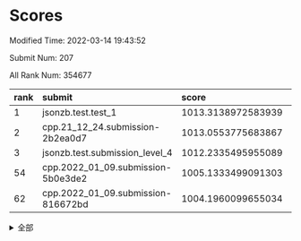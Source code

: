 # Scores

Modified Time: 2022-03-14 19:43:52

Submit Num: 207

All Rank Num: 354677

| rank |               submit               |       score        |       sigma        | pk_num |
| :--- | :--------------------------------- | :----------------- | :----------------- | :----- |
| 1    | jsonzb.test.test_1                 | 1013.3138972583939 | 0.8218323914956347 | 6852   |
| 2    | cpp.21_12_24.submission-2b2ea0d7   | 1013.0553775683867 | 0.8305607282672176 | 6857   |
| 3    | jsonzb.test.submission_level_4     | 1012.2335495955089 | 0.79175431540268   | 6858   |
| 54   | cpp.2022_01_09.submission-5b0e3de2 | 1005.1333499091303 | 0.7280197723480243 | 6855   |
| 62   | cpp.2022_01_09.submission-816672bd | 1004.1960099655034 | 0.7254024143119651 | 6853   |


<details>
<summary>全部</summary>

| rank |                 submit                 |       score        |       sigma        | pk_num |
| :--- | :------------------------------------- | :----------------- | :----------------- | :----- |
| 1    | jsonzb.test.test_1                     | 1013.3138972583939 | 0.8218323914956347 | 6852   |
| 2    | cpp.21_12_24.submission-2b2ea0d7       | 1013.0553775683867 | 0.8305607282672176 | 6857   |
| 3    | jsonzb.test.submission_level_4         | 1012.2335495955089 | 0.79175431540268   | 6858   |
| 4    | gobigger.level_3.submission_level_3_47 | 1011.8695005148313 | 0.7983423091668259 | 6855   |
| 5    | gobigger.level_3.submission_level_3_41 | 1011.3402455823668 | 0.7692103350130342 | 6856   |
| 6    | gobigger.level_3.submission_level_3_12 | 1011.3114023434232 | 0.8022471103520614 | 6855   |
| 7    | gobigger.level_3.submission_level_3_30 | 1011.2576394861842 | 0.7581229679838467 | 6851   |
| 8    | gobigger.level_3.submission_level_3_43 | 1011.2427284155474 | 0.8037378238689562 | 6852   |
| 9    | gobigger.level_3.submission_level_3_20 | 1011.1599789371836 | 0.7448092072855208 | 6854   |
| 10   | gobigger.level_3.submission_level_3_2  | 1011.1042514494521 | 0.7687646967510464 | 6854   |
| 11   | gobigger.level_3.submission_level_3_34 | 1010.9842716278774 | 0.7575008476073919 | 6854   |
| 12   | gobigger.level_3.submission_level_3_18 | 1010.9583871682397 | 0.7512789869977179 | 6853   |
| 13   | gobigger.level_3.submission_level_3_5  | 1010.8361960319783 | 0.756637434643388  | 6854   |
| 14   | gobigger.level_3.submission_level_3_36 | 1010.7852629386156 | 0.7590754629463057 | 6853   |
| 15   | gobigger.level_3.submission_level_3_27 | 1010.7229065335907 | 0.7714579992682619 | 6850   |
| 16   | gobigger.level_3.submission_level_3_40 | 1010.7091752790184 | 0.7550995529731985 | 6855   |
| 17   | gobigger.level_3.submission_level_3_29 | 1010.6683271582059 | 0.7622450224742139 | 6853   |
| 18   | gobigger.level_3.submission_level_3_22 | 1010.5920470954723 | 0.7679713231936502 | 6851   |
| 19   | gobigger.level_3.submission_level_3_31 | 1010.5889665169977 | 0.7686354328954343 | 6856   |
| 20   | gobigger.level_3.submission_level_3_19 | 1010.5154757741309 | 0.7791835199055946 | 6849   |
| 21   | gobigger.level_3.submission_level_3_8  | 1010.5133307587049 | 0.7876979727555007 | 6856   |
| 22   | gobigger.level_3.submission_level_3_37 | 1010.4499235332017 | 0.7508803824765967 | 6856   |
| 23   | gobigger.level_3.submission_level_3_49 | 1010.4138303869001 | 0.7759884329772465 | 6853   |
| 24   | gobigger.level_3.submission_level_3_11 | 1010.3989710485865 | 0.7626056013088492 | 6851   |
| 25   | gobigger.level_3.submission_level_3_42 | 1010.3456059501242 | 0.7426244461716676 | 6853   |
| 26   | gobigger.level_3.submission_level_3_24 | 1010.323779293627  | 0.7418937260905111 | 6855   |
| 27   | gobigger.level_3.submission_level_3_6  | 1010.2986112914518 | 0.7677542237267763 | 6854   |
| 28   | gobigger.level_3.submission_level_3_48 | 1010.2529012813809 | 0.7660619018979409 | 6856   |
| 29   | gobigger.level_3.submission_level_3_4  | 1010.1049981388634 | 0.756529943846896  | 6855   |
| 30   | gobigger.level_3.submission_level_3_33 | 1010.0580190538682 | 0.7525159719712552 | 6855   |
| 31   | gobigger.level_3.submission_level_3_1  | 1009.9537413144185 | 0.7494602785717983 | 6857   |
| 32   | gobigger.level_3.submission_level_3_15 | 1009.9032158121413 | 0.7562789737670851 | 6847   |
| 33   | gobigger.level_3.submission_level_3_26 | 1009.8869789053865 | 0.7592181783970545 | 6856   |
| 34   | gobigger.level_3.submission_level_3_14 | 1009.8524878534975 | 0.7697548773270163 | 6851   |
| 35   | gobigger.level_3.submission_level_3_7  | 1009.8512792131189 | 0.7473939498403894 | 6853   |
| 36   | gobigger.level_3.submission_level_3_38 | 1009.8034182174163 | 0.7810591628712624 | 6855   |
| 37   | gobigger.level_3.submission_level_3_13 | 1009.7373700081139 | 0.7641772742573115 | 6851   |
| 38   | gobigger.level_3.submission_level_3_35 | 1009.7229496168234 | 0.7508173763629491 | 6850   |
| 39   | gobigger.level_3.submission_level_3_44 | 1009.7175109777627 | 0.7290755767800108 | 6854   |
| 40   | gobigger.level_3.submission_level_3_32 | 1009.6203136245892 | 0.753220435457134  | 6857   |
| 41   | gobigger.level_3.submission_level_3_3  | 1009.5981840321481 | 0.7612651415284527 | 6860   |
| 42   | gobigger.level_3.submission_level_3_9  | 1009.582516279943  | 0.7698198060366361 | 6854   |
| 43   | gobigger.level_3.submission_level_3_28 | 1009.5788800323984 | 0.7431067552647327 | 6858   |
| 44   | gobigger.level_3.submission_level_3_10 | 1009.5650486437404 | 0.7776986765458895 | 6854   |
| 45   | gobigger.level_3.submission_level_3_21 | 1009.4742740284183 | 0.7477138991688085 | 6853   |
| 46   | gobigger.level_3.submission_level_3_45 | 1009.2611402663659 | 0.7589994346183212 | 6859   |
| 47   | gobigger.level_3.submission_level_3_16 | 1009.2575899934127 | 0.7952131071367528 | 6858   |
| 48   | gobigger.level_3.submission_level_3_17 | 1009.1875215024444 | 0.7654497288611459 | 6854   |
| 49   | gobigger.level_3.submission_level_3_0  | 1008.9704845243174 | 0.7563563542300794 | 6856   |
| 50   | gobigger.level_3.submission_level_3_23 | 1008.9334555748086 | 0.7319247624158495 | 6852   |
| 51   | gobigger.level_3.submission_level_3_39 | 1008.6768357286772 | 0.761229313394305  | 6854   |
| 52   | gobigger.level_3.submission_level_3_46 | 1008.4823346523721 | 0.7554250874722722 | 6850   |
| 53   | gobigger.level_3.submission_level_3_25 | 1008.1211950620519 | 0.734235804002934  | 6850   |
| 54   | cpp.2022_01_09.submission-5b0e3de2     | 1005.1333499091303 | 0.7280197723480243 | 6855   |
| 55   | gobigger.level_1.submission_level_1_41 | 1005.0826195680697 | 0.7157617214288436 | 6848   |
| 56   | gobigger.level_1.submission_level_1_35 | 1004.8274431896094 | 0.7409917545196781 | 6854   |
| 57   | gobigger.level_1.submission_level_1_49 | 1004.7533141518335 | 0.7210956050907389 | 6854   |
| 58   | gobigger.level_1.submission_level_1_9  | 1004.7428914788765 | 0.7164424025342417 | 6850   |
| 59   | gobigger.level_1.submission_level_1_18 | 1004.5899731015998 | 0.7237924740221797 | 6852   |
| 60   | gobigger.level_1.submission_level_1_34 | 1004.5790289410573 | 0.718764385719401  | 6853   |
| 61   | gobigger.level_1.submission_level_1_13 | 1004.4633033754867 | 0.7107051943411938 | 6851   |
| 62   | cpp.2022_01_09.submission-816672bd     | 1004.1960099655034 | 0.7254024143119651 | 6853   |
| 63   | gobigger.level_1.submission_level_1_11 | 1004.1290936558037 | 0.7196831434127768 | 6854   |
| 64   | gobigger.level_1.submission_level_1_4  | 1004.1191768331319 | 0.7105489882847508 | 6850   |
| 65   | gobigger.level_1.submission_level_1_44 | 1003.964810789679  | 0.7071626568763897 | 6858   |
| 66   | gobigger.level_1.submission_level_1_0  | 1003.9170414973121 | 0.7233919057212178 | 6853   |
| 67   | gobigger.level_1.submission_level_1_2  | 1003.8846830755335 | 0.7155478353064622 | 6849   |
| 68   | gobigger.level_1.submission_level_1_42 | 1003.8629086241996 | 0.7104752567616579 | 6859   |
| 69   | gobigger.level_1.submission_level_1_25 | 1003.8491038381086 | 0.7186393077775302 | 6852   |
| 70   | gobigger.level_1.submission_level_1_16 | 1003.8357774597379 | 0.7240248252027288 | 6856   |
| 71   | gobigger.level_1.submission_level_1_46 | 1003.8057847515636 | 0.7192867345730048 | 6856   |
| 72   | gobigger.level_1.submission_level_1_32 | 1003.7844744481956 | 0.7109658271863082 | 6855   |
| 73   | gobigger.level_1.submission_level_1_3  | 1003.6590729046034 | 0.7216210537326835 | 6852   |
| 74   | gobigger.level_1.submission_level_1_30 | 1003.6151562449246 | 0.711806373640249  | 6850   |
| 75   | gobigger.level_1.submission_level_1_33 | 1003.6040031715019 | 0.7071519720518271 | 6847   |
| 76   | gobigger.level_1.submission_level_1_27 | 1003.575759238482  | 0.7134895832400964 | 6852   |
| 77   | gobigger.level_1.submission_level_1_23 | 1003.5464775428985 | 0.7048489145858193 | 6849   |
| 78   | gobigger.level_1.submission_level_1_36 | 1003.503672458523  | 0.7202330045792303 | 6857   |
| 79   | gobigger.level_1.submission_level_1_12 | 1003.4846347188126 | 0.7176271661914854 | 6849   |
| 80   | gobigger.level_1.submission_level_1_29 | 1003.4190632625731 | 0.7210156886435724 | 6855   |
| 81   | gobigger.level_1.submission_level_1_28 | 1003.3309451344202 | 0.7101442888064889 | 6856   |
| 82   | gobigger.level_1.submission_level_1_14 | 1003.3305885630921 | 0.6988282736204714 | 6850   |
| 83   | gobigger.level_1.submission_level_1_47 | 1003.2758762797803 | 0.7223207788388001 | 6854   |
| 84   | gobigger.level_1.submission_level_1_21 | 1003.2670660982619 | 0.7257656450286191 | 6848   |
| 85   | gobigger.level_1.submission_level_1_6  | 1003.2406357427402 | 0.7100355139218053 | 6855   |
| 86   | gobigger.level_1.submission_level_1_5  | 1003.2241124698644 | 0.7172667006072856 | 6849   |
| 87   | gobigger.level_1.submission_level_1_26 | 1003.2181112404494 | 0.7145479098410161 | 6851   |
| 88   | gobigger.level_1.submission_level_1_8  | 1003.0589662737286 | 0.7226002382361704 | 6851   |
| 89   | gobigger.level_1.submission_level_1_19 | 1003.0198648371446 | 0.7210401874651168 | 6857   |
| 90   | gobigger.level_1.submission_level_1_38 | 1002.9432921096902 | 0.7157438564589372 | 6853   |
| 91   | gobigger.level_1.submission_level_1_1  | 1002.887371987985  | 0.7266488309609376 | 6854   |
| 92   | gobigger.level_1.submission_level_1_48 | 1002.8380906767482 | 0.706225971595127  | 6856   |
| 93   | gobigger.level_1.submission_level_1_17 | 1002.7749194020579 | 0.7090040526705894 | 6850   |
| 94   | gobigger.level_1.submission_level_1_40 | 1002.755201400686  | 0.7216931701053622 | 6857   |
| 95   | gobigger.level_1.submission_level_1_31 | 1002.6311943673027 | 0.7209286651487754 | 6848   |
| 96   | gobigger.level_1.submission_level_1_39 | 1002.5804722759474 | 0.7150332381964144 | 6853   |
| 97   | gobigger.level_1.submission_level_1_20 | 1002.3383714929577 | 0.7159340452304845 | 6859   |
| 98   | gobigger.level_1.submission_level_1_37 | 1002.3052764579007 | 0.7251291258259612 | 6850   |
| 99   | gobigger.level_1.submission_level_1_7  | 1002.2899221471295 | 0.7096964515216617 | 6850   |
| 100  | gobigger.level_1.submission_level_1_10 | 1002.2669345715974 | 0.709209941516725  | 6848   |
| 101  | gobigger.level_1.submission_level_1_24 | 1002.2415869613293 | 0.706325978729803  | 6855   |
| 102  | gobigger.level_1.submission_level_1_43 | 1002.0993198620748 | 0.7146847796478529 | 6850   |
| 103  | gobigger.level_1.submission_level_1_15 | 1001.7823304177286 | 0.7116044557145983 | 6857   |
| 104  | gobigger.level_1.submission_level_1_22 | 1001.7544804587956 | 0.7117969208448484 | 6857   |
| 105  | gobigger.level_1.submission_level_1_45 | 1001.5416061348452 | 0.7171925632523612 | 6858   |
| 106  | gobigger.random.submission_random_16   | 997.3781793172848  | 0.7028202906500979 | 6857   |
| 107  | gobigger.random.submission_random_40   | 997.2898138094646  | 0.713744917287656  | 6855   |
| 108  | gobigger.random.submission_random_26   | 996.9698409366746  | 0.7007570426067535 | 6855   |
| 109  | gobigger.random.submission_random_43   | 996.8576170505916  | 0.7092605868574933 | 6858   |
| 110  | gobigger.random.submission_random_36   | 996.8203559834857  | 0.7098980065678514 | 6857   |
| 111  | gobigger.random.submission_random_8    | 996.8114403331558  | 0.7058838790870946 | 6847   |
| 112  | gobigger.random.submission_random_19   | 996.7426115060279  | 0.7066295266073032 | 6857   |
| 113  | gobigger.random.submission_random_17   | 996.6037560960602  | 0.7168339112586622 | 6847   |
| 114  | gobigger.random.submission_random_21   | 996.602073781416   | 0.7074586717359267 | 6855   |
| 115  | gobigger.random.submission_random_48   | 996.5831573103761  | 0.7202762709537851 | 6853   |
| 116  | gobigger.random.submission_random_29   | 996.5829242959155  | 0.7245018567113247 | 6852   |
| 117  | gobigger.random.submission_random_13   | 996.5716607201603  | 0.7170864366310656 | 6853   |
| 118  | gobigger.random.submission_random_46   | 996.5590798240758  | 0.6950418203008962 | 6858   |
| 119  | gobigger.random.submission_random_28   | 996.4728836268093  | 0.7049411816585601 | 6851   |
| 120  | gobigger.random.submission_random_24   | 996.4629281246423  | 0.7272887959979926 | 6858   |
| 121  | gobigger.random.submission_random_41   | 996.4051690660318  | 0.7056641958965245 | 6850   |
| 122  | gobigger.random.submission_random_6    | 996.3966844340661  | 0.7178324610259272 | 6854   |
| 123  | gobigger.random.submission_random_14   | 996.3615946946496  | 0.7092132426366443 | 6858   |
| 124  | gobigger.random.submission_random_11   | 996.3380833336412  | 0.6979946115438362 | 6853   |
| 125  | gobigger.random.submission_random_35   | 996.3110607963462  | 0.7133701279318903 | 6851   |
| 126  | gobigger.random.submission_random_20   | 996.2567100509835  | 0.7185909536151995 | 6851   |
| 127  | gobigger.random.submission_random_33   | 996.2506237675155  | 0.7084601509304659 | 6853   |
| 128  | gobigger.random.submission_random_39   | 996.222802967909   | 0.7069761619104971 | 6855   |
| 129  | gobigger.random.submission_random_4    | 996.2226457737322  | 0.7103800627364232 | 6853   |
| 130  | gobigger.random.submission_random_38   | 996.1593756102271  | 0.710973181195126  | 6849   |
| 131  | gobigger.random.submission_random_0    | 996.1297509519808  | 0.707159865845838  | 6857   |
| 132  | gobigger.random.submission_random_37   | 996.0361538247381  | 0.7056723664197285 | 6853   |
| 133  | gobigger.random.submission_random_32   | 995.9066575081148  | 0.713655491836497  | 6855   |
| 134  | gobigger.random.submission_random_23   | 995.8951512048892  | 0.7075177690343223 | 6857   |
| 135  | gobigger.random.submission_random_22   | 995.7224515927642  | 0.7407420335573051 | 6857   |
| 136  | gobigger.random.submission_random_2    | 995.7220700939243  | 0.7290712332646413 | 6854   |
| 137  | gobigger.random.submission_random_42   | 995.7155039981222  | 0.7164967625093975 | 6854   |
| 138  | gobigger.random.submission_random_47   | 995.5892672623473  | 0.7006185583471997 | 6852   |
| 139  | gobigger.random.submission_random_12   | 995.5731914957626  | 0.7127260997595706 | 6855   |
| 140  | gobigger.random.submission_random_25   | 995.5498321046863  | 0.704471773500171  | 6849   |
| 141  | gobigger.random.submission_random_49   | 995.4640958967726  | 0.7382398021089946 | 6858   |
| 142  | gobigger.random.submission_random_44   | 995.3863218818906  | 0.716102645293758  | 6855   |
| 143  | gobigger.random.submission_random_5    | 995.2754355546681  | 0.7167719881448452 | 6857   |
| 144  | gobigger.random.submission_random_34   | 995.2670681494135  | 0.709060670601089  | 6848   |
| 145  | gobigger.random.submission_random_31   | 995.2608403305287  | 0.6976222927801082 | 6854   |
| 146  | gobigger.random.submission_random_30   | 995.2520120888504  | 0.7028232695026635 | 6846   |
| 147  | gobigger.random.submission_random_45   | 995.1543209379888  | 0.7095994382803138 | 6853   |
| 148  | gobigger.random.submission_random_9    | 995.1525171822861  | 0.7007610999137908 | 6857   |
| 149  | gobigger.random.submission_random_15   | 994.9800683581057  | 0.7221332657840498 | 6856   |
| 150  | gobigger.random.submission_random_18   | 994.969480618058   | 0.7063189539776563 | 6852   |
| 151  | gobigger.random.submission_random_27   | 994.9676700657423  | 0.713138921393229  | 6859   |
| 152  | gobigger.random.submission_random_10   | 994.9547624004659  | 0.7114738685690443 | 6858   |
| 153  | gobigger.random.submission_random_1    | 994.8702031454372  | 0.7070755383812849 | 6853   |
| 154  | gobigger.random.submission_random_7    | 994.7953938983832  | 0.7101561463344256 | 6851   |
| 155  | gobigger.random.submission_random_3    | 994.5706258417332  | 0.7255634241068745 | 6859   |
| 156  | gobigger.level_2.submission_level_2_45 | 994.5275427748363  | 0.7478326840249665 | 6850   |
| 157  | gobigger.level_2.submission_level_2_20 | 994.2189885925198  | 0.7228934910214302 | 6851   |
| 158  | gobigger.level_2.submission_level_2_46 | 994.0410762427132  | 0.7190531893875541 | 6856   |
| 159  | gobigger.level_2.submission_level_2_42 | 993.3722864997719  | 0.7451988403021411 | 6852   |
| 160  | gobigger.level_2.submission_level_2_35 | 993.2450687841313  | 0.7455060478457267 | 6853   |
| 161  | gobigger.level_2.submission_level_2_39 | 993.0617929212442  | 0.7382928978430445 | 6856   |
| 162  | gobigger.level_2.submission_level_2_11 | 993.0172280205549  | 0.7374660048454386 | 6848   |
| 163  | gobigger.level_2.submission_level_2_2  | 992.8270957176836  | 0.7480594918587173 | 6852   |
| 164  | gobigger.level_2.submission_level_2_47 | 992.7622831400386  | 0.7334942350996702 | 6853   |
| 165  | gobigger.level_2.submission_level_2_26 | 992.7465497648997  | 0.7630964182406436 | 6855   |
| 166  | gobigger.level_2.submission_level_2_24 | 992.5111092702305  | 0.7530442600372534 | 6852   |
| 167  | gobigger.level_2.submission_level_2_16 | 992.4962967415568  | 0.7410141010811134 | 6854   |
| 168  | gobigger.level_2.submission_level_2_43 | 992.4204237248606  | 0.7405189645093676 | 6851   |
| 169  | gobigger.level_2.submission_level_2_41 | 992.3904706648307  | 0.7402803221297931 | 6852   |
| 170  | gobigger.level_2.submission_level_2_0  | 992.38040900532    | 0.7255660928721064 | 6852   |
| 171  | gobigger.level_2.submission_level_2_22 | 992.2925319473433  | 0.7592513173918887 | 6854   |
| 172  | gobigger.level_2.submission_level_2_44 | 992.257494517542   | 0.7437006116233228 | 6852   |
| 173  | gobigger.level_2.submission_level_2_3  | 992.1536728743685  | 0.7315181974468267 | 6856   |
| 174  | gobigger.level_2.submission_level_2_18 | 992.074367059713   | 0.7531196810227584 | 6856   |
| 175  | gobigger.level_2.submission_level_2_13 | 992.0516518118379  | 0.7490379549734593 | 6856   |
| 176  | gobigger.level_2.submission_level_2_17 | 992.0189889600531  | 0.7375397000188226 | 6852   |
| 177  | gobigger.level_2.submission_level_2_34 | 992.0179592037109  | 0.7549961836671929 | 6851   |
| 178  | gobigger.level_2.submission_level_2_30 | 991.9842638334496  | 0.759631869720555  | 6853   |
| 179  | gobigger.level_2.submission_level_2_31 | 991.9737717358212  | 0.7340384680130305 | 6853   |
| 180  | gobigger.level_2.submission_level_2_6  | 991.9354965637997  | 0.7354437835297993 | 6858   |
| 181  | gobigger.level_2.submission_level_2_27 | 991.86373056183    | 0.7541017725673751 | 6854   |
| 182  | gobigger.level_2.submission_level_2_15 | 991.8569423751236  | 0.7422357813548727 | 6858   |
| 183  | gobigger.level_2.submission_level_2_10 | 991.8468514176634  | 0.7480104438365567 | 6851   |
| 184  | gobigger.level_2.submission_level_2_12 | 991.7918503034008  | 0.7588944324717524 | 6856   |
| 185  | gobigger.level_2.submission_level_2_7  | 991.7784394534249  | 0.7521220872590161 | 6857   |
| 186  | gobigger.level_2.submission_level_2_28 | 991.7667000206152  | 0.7587432424674821 | 6855   |
| 187  | gobigger.level_2.submission_level_2_19 | 991.684331521199   | 0.7521831604844168 | 6857   |
| 188  | gobigger.level_2.submission_level_2_21 | 991.6424732188601  | 0.7587615296903765 | 6854   |
| 189  | gobigger.level_2.submission_level_2_33 | 991.6078276473895  | 0.7588960691831261 | 6851   |
| 190  | gobigger.level_2.submission_level_2_32 | 991.5738968520365  | 0.7509469583044506 | 6854   |
| 191  | gobigger.level_2.submission_level_2_37 | 991.555109694542   | 0.7646711800591132 | 6854   |
| 192  | gobigger.level_2.submission_level_2_14 | 991.4929282004333  | 0.7307310791561459 | 6852   |
| 193  | gobigger.level_2.submission_level_2_1  | 991.4762435203776  | 0.7557910284504205 | 6858   |
| 194  | gobigger.level_2.submission_level_2_49 | 991.4415616270563  | 0.7528552097059263 | 6851   |
| 195  | gobigger.level_2.submission_level_2_5  | 991.4075243577045  | 0.7321258204568857 | 6858   |
| 196  | gobigger.level_2.submission_level_2_40 | 991.3415940005821  | 0.7623457957480394 | 6855   |
| 197  | gobigger.level_2.submission_level_2_48 | 991.2986735557968  | 0.7504023919550779 | 6856   |
| 198  | gobigger.level_2.submission_level_2_25 | 991.2367465679945  | 0.7762377841536813 | 6848   |
| 199  | gobigger.level_2.submission_level_2_36 | 991.1449494865799  | 0.7534378028431667 | 6854   |
| 200  | gobigger.level_2.submission_level_2_23 | 990.7925264423606  | 0.7463117041238959 | 6860   |
| 201  | gobigger.level_2.submission_level_2_8  | 990.6453624681183  | 0.7656099004946421 | 6855   |
| 202  | gobigger.level_2.submission_level_2_4  | 990.088276256286   | 0.7673012756619365 | 6854   |
| 203  | gobigger.level_2.submission_level_2_29 | 989.978803001443   | 0.7810955858341436 | 6860   |
| 204  | gobigger.level_2.submission_level_2_9  | 989.7527179522965  | 0.768545826689517  | 6850   |
| 205  | gobigger.level_2.submission_level_2_38 | 989.6093424237015  | 0.7781704304313514 | 6858   |
| 206  | gobigger.none.submission_none_1        | 974.9570191866964  | 1.579869659659797  | 6854   |
| 207  | gobigger.none.submission_none_0        | 974.6760914196927  | 1.674280774822324  | 6852   |

</details>